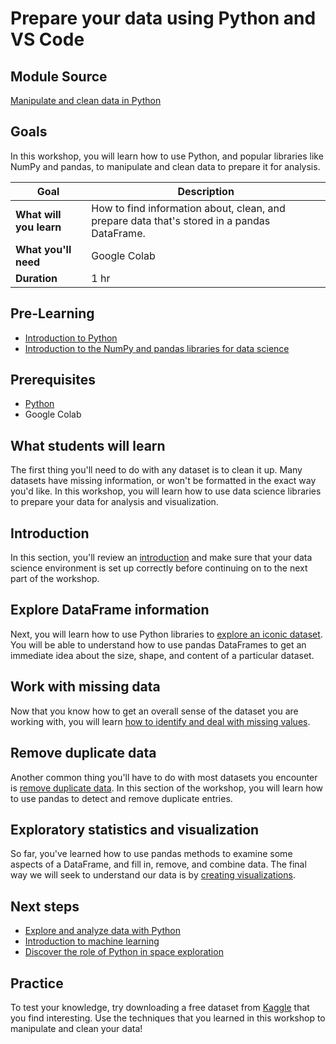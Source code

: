 # Prepare your data using Python and VS Code

## Module Source

[Manipulate and clean data in Python](https://docs.microsoft.com/learn/modules/data-manipulate-clean/?WT.mc_id=academic-56265-ornella)

## Goals

In this workshop, you will learn how to use Python, and popular libraries like NumPy and pandas, to manipulate and clean data to prepare it for analysis.

| **Goal**              | Description                                    |
| ----------------------------- | --------------------------------------------------------------------- |
| **What will you learn**       | How to find information about, clean, and prepare data that's stored in a pandas DataFrame.                                       |
| **What you'll need**          | Google Colab |
| **Duration**                  | 1 hr       |          

## Pre-Learning

- [Introduction to Python](https://docs.microsoft.com/learn/modules/python-data-science/?WT.mc_id=academic-55190-ornella)
- [Introduction to the NumPy and pandas libraries for data science](https://docs.microsoft.com/learn/modules/pandas-data-science/?WT.mc_id=academic-55190-ornella)

## Prerequisites

- [Python](https://www.python.org/downloads/)
- Google Colab

## What students will learn

The first thing you'll need to do with any dataset is to clean it up. Many datasets have missing information, or won't be formatted in the exact way you'd like. In this workshop, you will learn how to use data science libraries to prepare your data for analysis and visualization.


## Introduction

In this section, you'll review an [introduction](https://docs.microsoft.com/learn/modules/data-manipulate-clean/1-introduction?WT.mc_id=academic-55190-ornella) and make sure that your data science environment is set up correctly before continuing on to the next part of the workshop.

## Explore DataFrame information

Next, you will learn how to use Python libraries to [explore an iconic dataset](https://docs.microsoft.com/learn/modules/data-manipulate-clean/2-explore-dataframes?WT.mc_id=academic-55190-ornella). You will be able to understand how to use pandas DataFrames to get an immediate idea about the size, shape, and content of a particular dataset. 

## Work with missing data

Now that you know how to get an overall sense of the dataset you are working with, you will learn [how to identify and  deal with missing values](https://docs.microsoft.com/learn/modules/data-manipulate-clean/3-missing-data?WT.mc_id=academic-55190-ornella).

## Remove duplicate data

Another common thing you'll have to do with most datasets you encounter is [remove duplicate data](https://docs.microsoft.com/learn/modules/data-manipulate-clean/4-duplicate-data?WT.mc_id=academic-55190-ornella). In this section of the workshop, you will learn how to use pandas to detect and remove duplicate entries.


## Exploratory statistics and visualization

So far, you've learned how to use pandas methods to examine some aspects of a DataFrame, and fill in, remove, and combine data. The final way we will seek to understand our data is by [creating visualizations](https://docs.microsoft.com/learn/modules/data-manipulate-clean/6-exploratory-statistics-visualization?WT.mc_id=academic-55190-ornella).

## Next steps

- [Explore and analyze data with Python](https://docs.microsoft.com/learn/modules/explore-analyze-data-with-python/?WT.mc_id=academic-55190-ornella)
- [Introduction to machine learning
](https://docs.microsoft.com/learn/modules/introduction-to-machine-learning/?WT.mc_id=academic-55190-ornella)
- [Discover the role of Python in space exploration](https://docs.microsoft.com/learn/paths/introduction-python-space-exploration-nasa/?WT.mc_id=academic-55190-ornella)

## Practice

To test your knowledge, try downloading a free dataset from [Kaggle](https://www.kaggle.com/datasets) that you find interesting. Use the techniques that you learned in this workshop to manipulate and clean your data!


